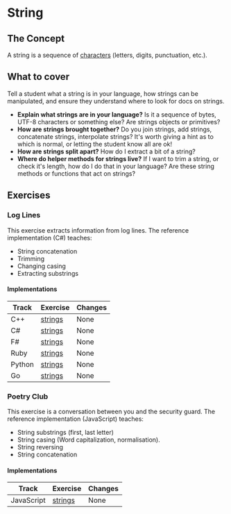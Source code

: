 # String

## The Concept

A string is a sequence of [characters][type-char] (letters, digits, punctuation, etc.).

## What to cover

Tell a student what a string is in your language, how strings can be manipulated, and ensure they understand where to look for docs on strings.

- **Explain what strings are in your language?** Is it a sequence of bytes, UTF-8 characters or something else? Are strings objects or primitives?
- **How are strings brought together?** Do you join strings, add strings, concatenate strings, interpolate strings? It's worth giving a hint as to which is normal, or letting the student know all are ok!
- **How are strings split apart?** How do I extract a bit of a string?
- **Where do helper methods for strings live?** If I want to trim a string, or check it's length, how do I do that in your language? Are these string methods or functions that act on strings?

## Exercises

### Log Lines

This exercise extracts information from log lines. The reference implementation (C#) teaches:

- String concatenation
- Trimming
- Changing casing
- Extracting substrings

#### Implementations

| Track  | Exercise                         | Changes |
| ------ | -------------------------------- | ------- |
| C++    | [strings][implementation-cpp]    | None    |
| C#     | [strings][implementation-csharp] | None    |
| F#     | [strings][implementation-fsharp] | None    |
| Ruby   | [strings][implementation-ruby]   | None    |
| Python | [strings][implementation-python] | None    |
| Go     | [strings][implementation-go]     | None    |

### Poetry Club

This exercise is a conversation between you and the security guard. The reference implementation (JavaScript) teaches:

- String substrings (first, last letter)
- String casing (Word capitalization, normalisation).
- String reversing
- String concatenation

#### Implementations

| Track      | Exercise                             | Changes |
| ---------- | ------------------------------------ | ------- |
| JavaScript | [strings][implementation-javascript] | None    |

[type-char]: ./char.md
[implementation-cpp]: ../../languages/cpp/exercises/concept/strings/.docs/introduction.md
[implementation-csharp]: ../../languages/csharp/exercises/concept/strings/.docs/introduction.md
[implementation-fsharp]: ../../languages/fsharp/exercises/concept/strings/.docs/introduction.md
[implementation-ruby]: ../../languages/ruby/exercises/concept/strings/.docs/introduction.md
[implementation-python]: ../../languages/python/exercises/concept/strings/.docs/introduction.md
[implementation-go]: ../../languages/go/exercises/concept/strings/.docs/introduction.md
[implementation-javascript]: ../../languages/javascript/exercises/concept/strings/.docs/
